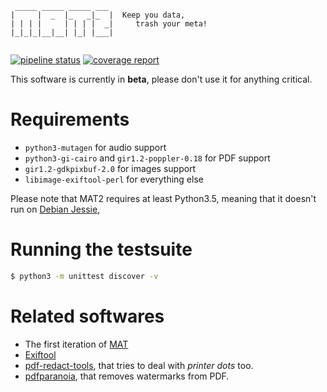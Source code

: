 ```
 _____ _____ _____ ___ 
|     |  _  |_   _|_  |  Keep you data,
| | | |     | | | |  _|     trash your meta!
|_|_|_|__|__| |_| |___|
                       
```

[![pipeline status](https://0xacab.org/jvoisin/mat2/badges/master/pipeline.svg)](https://0xacab.org/jvoisin/mat2/commits/master)
[![coverage report](https://0xacab.org/jvoisin/mat2/badges/master/coverage.svg)](https://0xacab.org/jvoisin/mat2/commits/master)

This software is currently in **beta**, please don't use it for anything
critical.


# Requirements

- `python3-mutagen` for audio support
- `python3-gi-cairo` and `gir1.2-poppler-0.18` for PDF support
- `gir1.2-gdkpixbuf-2.0` for images support
- `libimage-exiftool-perl` for everything else

Please note that MAT2 requires at least Python3.5, meaning that it
doesn't run on [Debian Jessie](Stretc://packages.debian.org/jessie/python3),

# Running the testsuite

```bash
$ python3 -m unittest discover -v
```

# Related softwares

- The first iteration of [MAT](http://mat.boum.org)
- [Exiftool](https://sno.phy.queensu.ca/~phil/exiftool/mat)
- [pdf-redact-tools](https://github.com/firstlookmedia/pdf-redact-tools), that
	tries to deal with *printer dots* too.
- [pdfparanoia](https://github.com/kanzure/pdfparanoia), that removes
	watermarks from PDF.
